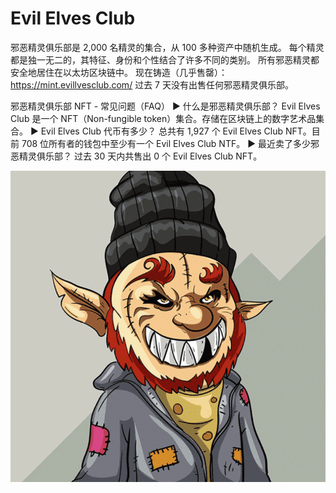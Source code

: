 # Evil Elves Club

邪恶精灵俱乐部是 2,000 名精灵的集合，从 100 多种资产中随机生成。 每个精灵都是独一无二的，其特征、身份和个性结合了许多不同的类别。 所有邪恶精灵都安全地居住在以太坊区块链中。 现在铸造（几乎售罄）：https://mint.evillvesclub.com/   过去 7 天没有出售任何邪恶精灵俱乐部。

  邪恶精灵俱乐部 NFT - 常见问题（FAQ）
▶ 什么是邪恶精灵俱乐部？
Evil Elves Club 是一个 NFT（Non-fungible token）集合。存储在区块链上的数字艺术品集合。
▶ Evil Elves Club 代币有多少？
总共有 1,927 个 Evil Elves Club NFT。目前 708 位所有者的钱包中至少有一个 Evil Elves Club NTF。
▶ 最近卖了多少邪恶精灵俱乐部？
过去 30 天内共售出 0 个 Evil Elves Club NFT。

![NFT](微信截图_20220903180121.png)


